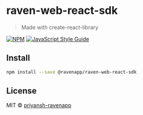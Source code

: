 # raven-web-react-sdk

> Made with create-react-library

[![NPM](https://img.shields.io/npm/v/raven-web-react-sdk.svg)](https://www.npmjs.com/package/raven-web-react-sdk) [![JavaScript Style Guide](https://img.shields.io/badge/code_style-standard-brightgreen.svg)](https://standardjs.com)

## Install

```bash
npm install --save @ravenapp/raven-web-react-sdk
```

## License

MIT © [priyansh-ravenapp](https://github.com/priyansh-ravenapp)
